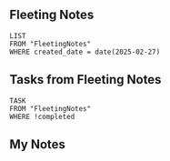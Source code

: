 
## Fleeting Notes
```dataview
LIST
FROM "FleetingNotes"
WHERE created_date = date(2025-02-27) 
```

## Tasks from Fleeting Notes
```dataview
TASK
FROM "FleetingNotes"
WHERE !completed
```

## My Notes
